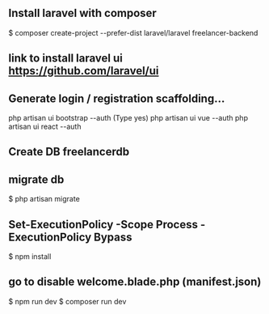## Install laravel with composer
$ composer create-project --prefer-dist laravel/laravel freelancer-backend

## link to install laravel ui https://github.com/laravel/ui

## Generate login / registration scaffolding...
php artisan ui bootstrap --auth (Type yes)
php artisan ui vue --auth
php artisan ui react --auth

## Create DB freelancerdb

## migrate db
$ php artisan migrate

## Set-ExecutionPolicy -Scope Process -ExecutionPolicy Bypass

$ npm install 

## go to disable welcome.blade.php (manifest.json)

$ npm run dev
$ composer run dev